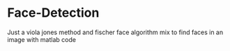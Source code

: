 Face-Detection
==============

Just a viola jones method and fischer face algorithm mix to find faces in an image with matlab code
